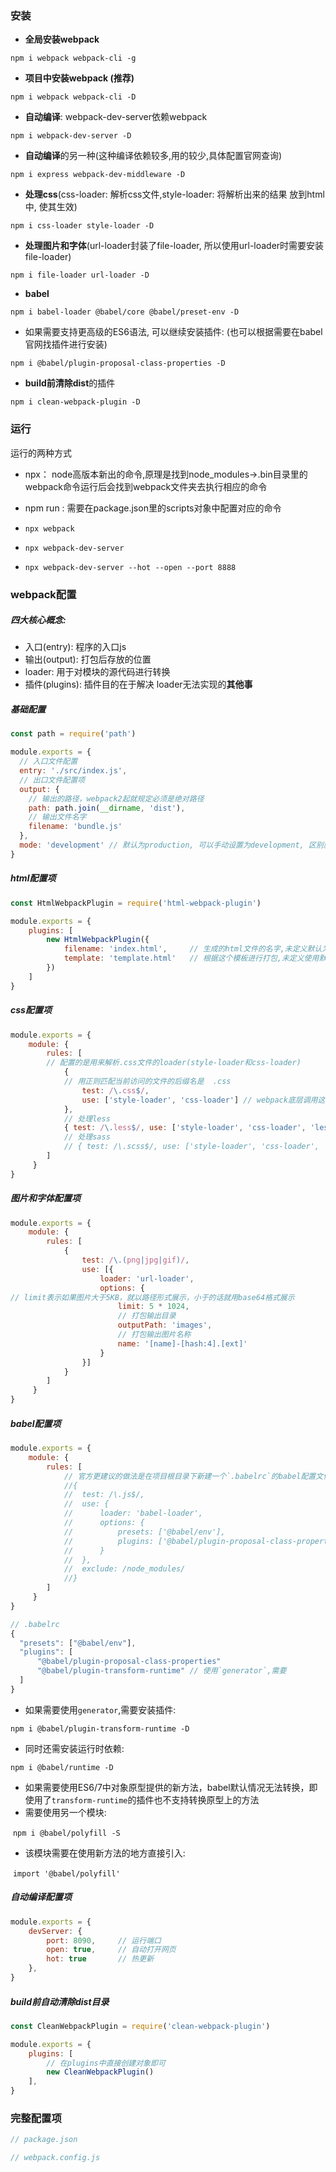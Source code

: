 

### 安装

- **全局安装webpack**

`npm i webpack webpack-cli -g`

- **项目中安装webpack (推荐)**

`npm i webpack webpack-cli -D`

- **自动编译**:  webpack-dev-server依赖webpack

`npm i webpack-dev-server -D`

- **自动编译**的另一种(这种编译依赖较多,用的较少,具体配置官网查询)

`npm i express webpack-dev-middleware -D`

- **处理css**(css-loader: 解析css文件,style-loader: 将解析出来的结果 放到html中, 使其生效)

`npm i css-loader style-loader -D`

- **处理图片和字体**(url-loader封装了file-loader, 所以使用url-loader时需要安装file-loader)

`npm i file-loader url-loader -D`

- **babel**

`npm i babel-loader @babel/core @babel/preset-env -D`

- 如果需要支持更高级的ES6语法, 可以继续安装插件:	(也可以根据需要在babel官网找插件进行安装)

`npm i @babel/plugin-proposal-class-properties -D`

- **build前清除dist**的插件

`npm i clean-webpack-plugin -D`



### 运行

运行的两种方式

- npx： node高版本新出的命令,原理是找到node_modules->.bin目录里的webpack命令运行后会找到webpack文件夹去执行相应的命令
- npm run : 需要在package.json里的scripts对象中配置对应的命令



- `npx webpack`
- `npx webpack-dev-server`
- `npx webpack-dev-server --hot --open --port 8888`







### webpack配置

##### 四大核心概念:

- 入口(entry): 程序的入口js
- 输出(output): 打包后存放的位置
- loader: 用于对模块的源代码进行转换
- 插件(plugins): 插件目的在于解决 loader无法实现的**其他事**



##### 基础配置

```js
const path = require('path')

module.exports = {
  // 入口文件配置
  entry: './src/index.js',
  // 出口文件配置项
  output: {
    // 输出的路径，webpack2起就规定必须是绝对路径
    path: path.join(__dirname, 'dist'),
    // 输出文件名字
    filename: 'bundle.js'
  },
  mode: 'development' // 默认为production, 可以手动设置为development, 区别就是是否进行压缩混淆
}
```





##### html配置项

```js
const HtmlWebpackPlugin = require('html-webpack-plugin')

module.exports = {
	plugins: [
    	new HtmlWebpackPlugin({
        	filename: 'index.html',		// 生成的html文件的名字,未定义默认为index.html
        	template: 'template.html'	// 根据这个模板进行打包,未定义使用默认模板
    	})
	]
}
```



##### css配置项

```js
module.exports = {
	module: {
    	rules: [
      	// 配置的是用来解析.css文件的loader(style-loader和css-loader)
      		{
        	// 用正则匹配当前访问的文件的后缀名是  .css
        		test: /\.css$/,
        		use: ['style-loader', 'css-loader'] // webpack底层调用这些包的顺序是从右到左
      		},
            // 处理less
            { test: /\.less$/, use: ['style-loader', 'css-loader', 'less-loader'] },
            // 处理sass
            // { test: /\.scss$/, use: ['style-loader', 'css-loader', 'sass-loader'] }
    	]
 	 }
}
```



##### 图片和字体配置项

```js
module.exports = {
	module: {
    	rules: [
      		{
    			test: /\.(png|jpg|gif)/,
    			use: [{
        			loader: 'url-loader',
        			options: {
// limit表示如果图片大于5KB，就以路径形式展示，小于的话就用base64格式展示
            			limit: 5 * 1024,
            			// 打包输出目录
            			outputPath: 'images',
            			// 打包输出图片名称
            			name: '[name]-[hash:4].[ext]'
        			}
    			}]
			}
    	]
 	 }
}
```



##### babel配置项

```js
module.exports = {
	module: {
    	rules: [
            // 官方更建议的做法是在项目根目录下新建一个`.babelrc`的babel配置文件
      		//{
  			//	test: /\.js$/,
  			//	use: {
    		//		loader: 'babel-loader',
    		//		options: {
      		//			presets: ['@babel/env'],
      		//			plugins: ['@babel/plugin-proposal-class-properties']
    		//		}
  			//	},
  			//	exclude: /node_modules/
			//}
    	]
 	 }
}
```

```js
// .babelrc
{
  "presets": ["@babel/env"],
  "plugins": [
      "@babel/plugin-proposal-class-properties"
      "@babel/plugin-transform-runtime"	// 使用`generator`,需要
  ]
}
```

- 如果需要使用`generator`,需要安装插件:

`npm i @babel/plugin-transform-runtime -D`

- 同时还需安装运行时依赖:

`npm i @babel/runtime -D`

- 如果需要使用ES6/7中对象原型提供的新方法，babel默认情况无法转换，即使用了`transform-runtime`的插件也不支持转换原型上的方法
- 需要使用另一个模块:

​	`npm i @babel/polyfill -S`

- 该模块需要在使用新方法的地方直接引入:

​	`import '@babel/polyfill'`





##### 自动编译配置项

```js
module.exports = {
	devServer: {
    	port: 8090,		// 运行端口
    	open: true,		// 自动打开网页
    	hot: true		// 热更新
  	},
}
```



##### build前自动清除dist目录

```js
const CleanWebpackPlugin = require('clean-webpack-plugin')

module.exports = {
	plugins: [
        // 在plugins中直接创建对象即可
    	new CleanWebpackPlugin()
  	],
}
```









### 完整配置项

```js
// package.json

```

```js
// webpack.config.js

```









